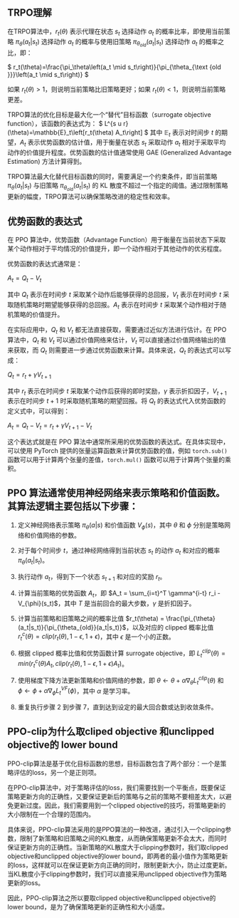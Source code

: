 ## TRPO理解

在TRPO算法中，$r_t(\theta)$ 表示代理在状态 $s_t$ 选择动作 $a_t$ 的概率比率，即使用当前策略 $\pi_\theta(a_t|s_t)$ 选择动作 $a_t$ 的概率与使用旧策略 $\pi_{\theta_{old}}(a_t|s_t)$ 选择动作 $a_t$ 的概率之比，即：

$
r_t(\theta)=\frac{\pi_\theta\left(a_t \mid s_t\right)}{\pi_{\theta_{\text {old }}}\left(a_t \mid s_t\right)}
$

如果 $r_t(\theta)>1$，则说明当前策略比旧策略更好；如果 $r_t(\theta)<1$，则说明当前策略更差。

TRPO算法的优化目标是最大化一个“替代”目标函数（surrogate objective function），该函数的表达式为：
$
L^{s u r}(\theta)=\mathbb{E}_t\left[r_t(\theta) A_t\right]
$
其中 $\mathbb{E}_t$ 表示对时间步 $t$ 的期望，$A_t$ 表示优势函数的估计值，用于衡量在状态 $s_t$ 采取动作 $a_t$ 相对于采取平均动作的价值提升程度。优势函数的估计值通常使用 GAE (Generalized Advantage Estimation) 方法计算得到。

TRPO算法最大化替代目标函数的同时，需要满足一个约束条件，即当前策略 $\pi_\theta(a_t|s_t)$ 与旧策略 $\pi_{\theta_{old}}(a_t|s_t)$ 的 KL 散度不超过一个指定的阈值。通过限制策略更新的幅度，TRPO算法可以确保策略改进的稳定性和效率。





## 优势函数的表达式

在 PPO 算法中，优势函数（Advantage Function）用于衡量在当前状态下采取某个动作相对于平均情况的价值提升，即一个动作相对于其他动作的优劣程度。

优势函数的表达式通常是：

$A_t = Q_t - V_t$

其中 $Q_t$ 表示在时间步 $t$ 采取某个动作后能够获得的总回报，$V_t$ 表示在时间步 $t$ 采取随机策略时期望能够获得的总回报。$A_t$ 表示在时间步 $t$ 采取某个动作相对于随机策略的价值提升。

在实际应用中，$Q_t$ 和 $V_t$ 都无法直接获取，需要通过近似方法进行估计。在 PPO 算法中，$Q_t$ 和 $V_t$ 可以通过价值网络来估计，$V_t$ 可以直接通过价值网络输出的值来获取，而 $Q_t$ 则需要进一步通过优势函数来计算。具体来说，$Q_t$ 的表达式可以写成：

$Q_t = r_t + \gamma V_{t+1}$

其中 $r_t$ 表示在时间步 $t$ 采取某个动作后获得的即时奖励，$\gamma$ 表示折扣因子，$V_{t+1}$ 表示在时间步 $t+1$ 时采取随机策略的期望回报。将 $Q_t$ 的表达式代入优势函数的定义式中，可以得到：

$A_t = Q_t - V_t = r_t + \gamma V_{t+1} - V_t$

这个表达式就是在 PPO 算法中通常所采用的优势函数的表达式。在具体实现中，可以使用 PyTorch 提供的张量运算函数来计算优势函数的值，例如 `torch.sub()` 函数可以用于计算两个张量的差值，`torch.mul()` 函数可以用于计算两个张量的乘积。


## PPO 算法通常使用神经网络来表示策略和价值函数。其算法逻辑主要包括以下步骤：

1. 定义神经网络表示策略 $\pi_{\theta}(a|s)$ 和价值函数 $V_{\phi}(s)$，其中 $\theta$ 和 $\phi$ 分别是策略网络和价值网络的参数。

2. 对于每个时间步 $t$，通过神经网络得到当前状态 $s_t$ 的动作 $a_t$ 和对应的概率 $\pi_{\theta}(a_t|s_t)$。

3. 执行动作 $a_t$，得到下一个状态 $s_{t+1}$ 和对应的奖励 $r_t$。

4. 计算当前策略的优势函数 $A_t$，即 $A_t = \sum_{i=t}^T \gamma^{i-t} r_i - V_{\phi}(s_t)$，其中 $T$ 是当前回合的最大步数，$\gamma$ 是折扣因子。

5. 计算当前策略和旧策略之间的概率比值 $r_t(\theta) = \frac{\pi_{\theta}(a_t|s_t)}{\pi_{\theta_{old}}(a_t|s_t)}$，以及对应的 clipped 概率比值 $r_t^c(\theta) = clip(r_t(\theta), 1-\epsilon, 1+\epsilon)$，其中 $\epsilon$ 是一个小的正数。

6. 根据 clipped 概率比值和优势函数计算 surrogate objective，即 $L_t^{clip}(\theta) = min(r_t^c(\theta)A_t, clip(r_t(\theta), 1-\epsilon, 1+\epsilon)A_t)$。

7. 使用梯度下降方法更新策略和价值网络的参数，即 $\theta \leftarrow \theta + \alpha \nabla_{\theta} L_t^{clip}(\theta)$ 和 $\phi \leftarrow \phi + \alpha \nabla_{\phi} L_t^{VF}(\phi)$，其中 $\alpha$ 是学习率。

8. 重复执行步骤 2 到步骤 7，直到达到设定的最大回合数或达到收敛条件。


## PPO-clip为什么取cliped objective 和unclipped objective的 lower bound
PPO-clip算法是基于优化目标函数的思想，目标函数包含了两个部分：一个是策略评估的loss，另一个是正则项。

在PPO-clip算法中，对于策略评估的loss，我们需要找到一个平衡点，既要保证策略更新方向的正确性，又要保证更新后的策略与之前的策略不要相差太大，以避免更新过度。因此，我们需要用到一个clipped objective的技巧，将策略更新的大小限制在一个合理的范围内。

具体来说，PPO-clip算法采用的是PPO算法的一种改进，通过引入一个clipping参数，限制了新策略和旧策略之间的KL散度，从而确保策略更新不会太大，而同时保证更新方向的正确性。当新策略的KL散度大于clipping参数时，我们取clipped objective和unclipped objective的lower bound，即两者的最小值作为策略更新的loss，这样就可以在保证更新方向正确的同时，限制更新大小，防止过度更新。当KL散度小于clipping参数时，我们可以直接采用unclipped objective作为策略更新的loss。

因此，PPO-clip算法之所以要取clipped objective和unclipped objective的lower bound，是为了确保策略更新的正确性和大小适度。